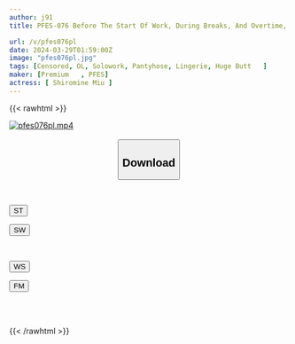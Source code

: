 ```yaml
---
author: j91
title: PFES-076 Before The Start Of Work, During Breaks, And Overtime, My Boss, Who I Hate, Plays With My Stuffy Pantyhose And Cums Inside Me (young Office Lady)... Miu Shiramine

url: /v/pfes076pl
date: 2024-03-29T01:59:00Z
image: "pfes076pl.jpg"
tags: [Censored, OL, Solowork, Pantyhose, Lingerie, Huge Butt	]
maker: [Premium   , PFES]
actress: [ Shiromine Miu ]
---
```



{{< rawhtml >}}

<div class="video" data-videoid="G6gZ8bLwVXI1xlW">
    <a href="javascript:;">
        <img src="/v/pfes076pl/pfes076pl.jpg" width="WIDTH" height="HEIGHT" alt="pfes076pl.mp4" loading="lazy">
    </a>
</div>

<script type="text/javascript" src="https://j91.asia/asset/on-demand-st.js"></script>

<br>
  <link rel="stylesheet" href="https://j91.asia/asset/bs5.css">
  
  <center>
  <button class="btn btn-primary" type="button" data-bs-toggle="collapse" data-bs-target=".multi-collapse" aria-expanded="false" aria-controls="multiCollapseExample1 multiCollapseExample2"><h2>Download</h2></button></center>
</p>
<div class="row">
  <div class="col">
    <div class="collapse multi-collapse" id="multiCollapseExample1">
      <div class="card card-body">
	      	      <br>
<div class="buttons">  
<p><a href="https://streamtape.to/v/G6gZ8bLwVXI1xlW" target="_blank"><button class="btn-hover color-3"><i class="fa fa-download"></i> ST</button></a></p>
<p><a href="https://asnwish.com/36zy5a0vg0j4" target="_blank"><button class="btn-hover color-2"><i class="fa fa-download"></i> SW</button></a></p></div>
    </div>
  </div>
</div>
  <div class="col">
    <div class="collapse multi-collapse" id="multiCollapseExample2">
      <div class="card card-body">
	      <br>
<div class="buttons">
<p><a href="https://wolfstream.tv/n6tg5cxjqqaa"><button class="btn-hover color-9"><i class="fa fa-download"></i> WS</button></a></p>
<p><a href="https://filemoon.sx/d/hhx8f0dbkefd"><button class="btn-hover color-8"><i class="fa fa-download"></i> FM</button></a></p></div>
<br><br>
      </div>
    </div>
  </div>
</div>

{{< /rawhtml >}}